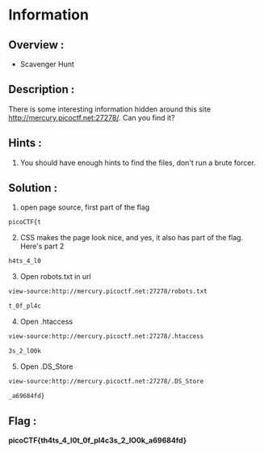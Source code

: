 # Information

## Overview :

* Scavenger Hunt

## Description :

There is some interesting information hidden around this site http://mercury.picoctf.net:27278/. Can you find it?

## Hints :

1. You should have enough hints to find the files, don't run a brute forcer.

## Solution :

1. open page source, first part of the flag
   
```bash
picoCTF{t
```

2. CSS makes the page look nice, and yes, it also has part of the flag. Here's part 2
   
```bash
h4ts_4_l0
```

3. Open robots.txt in url

```bash
view-source:http://mercury.picoctf.net:27278/robots.txt
```

```bash
t_0f_pl4c
```
   
4. Open .htaccess

```bash
view-source:http://mercury.picoctf.net:27278/.htaccess
```

```bash
3s_2_lO0k
```

5. Open .DS_Store

```bash
view-source:http://mercury.picoctf.net:27278/.DS_Store
```

```bash
_a69684fd}
```

## Flag : 

**picoCTF{th4ts_4_l0t_0f_pl4c3s_2_lO0k_a69684fd}**

